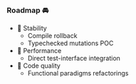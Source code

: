 ### Roadmap 🚘

- 🗿 Stability
  - Compile rollback
  - Typechecked mutations POC
- 🚄 Performance
  - Direct test-interface integration
- 💎 Code quality
  - Functional paradigms refactorings
